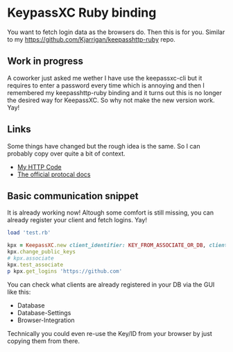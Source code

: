 # KeypassXC Ruby binding

You want to fetch login data as the browsers do. Then this is for you.
Similar to my https://github.com/Kjarrigan/keepasshttp-ruby repo.

## Work in progress

A coworker just asked me wether I have use the keepassxc-cli but it requires
to enter a password every time which is annoying and then I remembered my
keepasshttp-ruby binding and it turns out this is no longer the desired way
for KeepassXC. So why not make the new version work. Yay!

## Links

Some things have changed but the rough idea is the same. So I can probably copy
over quite a bit of context.

* [My HTTP Code](https://github.com/Kjarrigan/keepasshttp-ruby/blob/master/lib/keepasshttp.rb)
* [The official protocal docs](https://github.com/keepassxreboot/keepassxc-browser/blob/develop/keepassxc-protocol.md)

## Basic communication snippet

It is already working now! Altough some comfort is still missing, you can already register your client and
fetch logins. Yay!

```ruby
load 'test.rb'

kpx = KeepassXC.new client_identifier: KEY_FROM_ASSOCIATE_OR_DB, client_name: ID_FROM_ASSOCIATE_OR_DB
kpx.change_public_keys
# kpx.associate
kpx.test_associate
p kpx.get_logins 'https://github.com'
```

You can check what clients are already registered in your DB via the GUI like this:
* Database
* Database-Settings
* Browser-Integration

Technically you could even re-use the Key/ID from your browser by just copying them from there.
